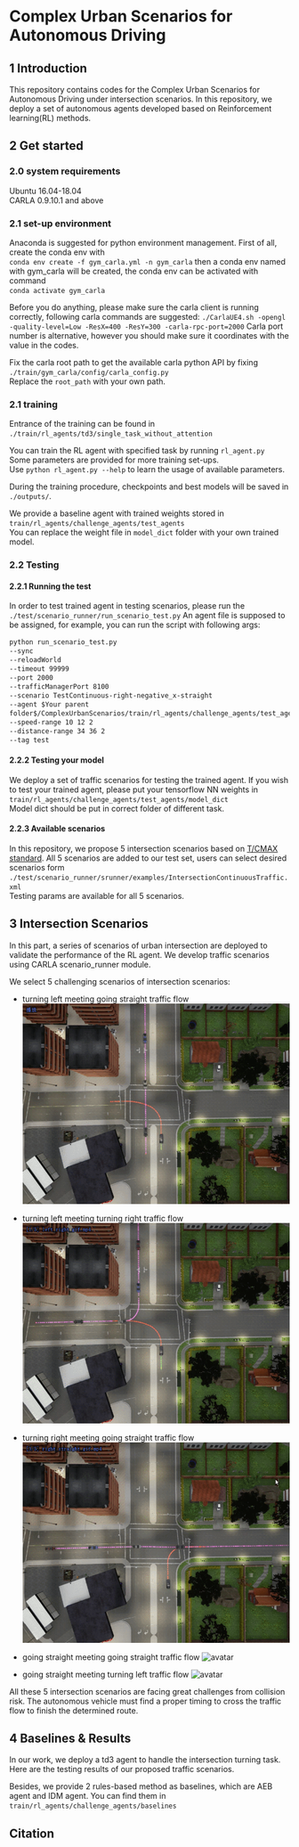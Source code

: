 #  Complex Urban Scenarios for Autonomous Driving

## 1 Introduction
This repository contains codes for the Complex Urban Scenarios for Autonomous Driving under intersection scenarios.
In this repository, we deploy a set of autonomous agents developed based on Reinforcement learning(RL) methods.


## 2 Get started
### 2.0 system requirements
Ubuntu 16.04-18.04  
CARLA 0.9.10.1 and above


### 2.1 set-up environment
Anaconda is suggested for python environment management. 
First of all, create the conda env with  
`conda env create -f gym_carla.yml -n gym_carla`
then a conda env named with gym_carla will be created, 
the conda env can be activated with command  
`conda activate gym_carla`

Before you do anything, please make sure the carla client is running correctly,
following carla commands are suggested:
`./CarlaUE4.sh -opengl -quality-level=Low -ResX=400 -ResY=300 -carla-rpc-port=2000`
Carla port number is alternative, however you should make sure it coordinates with the value in the codes.

Fix the carla root path to get the available carla python API by fixing   
`./train/gym_carla/config/carla_config.py`  
Replace the `root_path` with your own path.

### 2.1 training
Entrance of the training can be found in   
`./train/rl_agents/td3/single_task_without_attention`

You can train the RL agent with specified task by running `rl_agent.py`  
Some parameters are provided for more training set-ups.  
Use `python rl_agent.py --help` to learn the usage of available parameters.

During the training procedure, checkpoints and best models will be saved in `./outputs/`.

We provide a baseline agent with trained weights stored in  
`train/rl_agents/challenge_agents/test_agents`  
You can replace the weight file in `model_dict` folder with your own trained model.

### 2.2 Testing

#### 2.2.1 Running the test

In order to test trained agent in testing scenarios, please run the 
`./test/scenario_runner/run_scenario_test.py`
An agent file is supposed to be assigned, for example, you can run the script with following args:  
```angular2html
python run_scenario_test.py
--sync
--reloadWorld
--timeout 99999
--port 2000
--trafficManagerPort 8100
--scenario TestContinuous-right-negative_x-straight
--agent $Your parent folder$/ComplexUrbanScenarios/train/rl_agents/challenge_agents/test_agents/test_agent.py
--speed-range 10 12 2
--distance-range 34 36 2
--tag test
```

#### 2.2.2 Testing your model
We deploy a set of traffic scenarios for testing the trained agent.
If you wish to test your trained agent, please put your tensorflow NN weights in   
`train/rl_agents/challenge_agents/test_agents/model_dict`  
Model dict should be put in correct folder of different task.

#### 2.2.3 Available scenarios

In this repository, we propose 5 intersection scenarios based on 
[T/CMAX standard](http://mzone.site/Uploads/Editor/2021-01-07/5ff67954ba9fc.pdf).
All 5 scenarios are added to our test set, users can select desired scenarios form   
`./test/scenario_runner/srunner/examples/IntersectionContinuousTraffic.xml`  
Testing params are available for all 5 scenarios.


## 3 Intersection Scenarios
In this part, a series of scenarios of urban intersection are deployed to validate the
performance of the RL agent.
We develop traffic scenarios using CARLA scenario_runner module.

We select 5 challenging scenarios of intersection scenarios:

 - turning left meeting going straight traffic flow
![avatar](Docs/gifs/left_straight.gif)

- turning left meeting turning right traffic flow
![avatar](Docs/gifs/left_right.gif)

- turning right meeting going straight traffic flow
![avatar](Docs/gifs/right_straight.gif)

- going straight meeting going straight traffic flow
![avatar](Docs/gifs/straight_straight.gif)

- going straight meeting turning left traffic flow
![avatar](Docs/gifs/straight_left.gif)
  
All these 5 intersection scenarios are facing great challenges from collision risk.
The autonomous vehicle must find a proper timing to cross the traffic flow to finish the determined route.

## 4 Baselines & Results 
In our work, we deploy a td3 agent to handle the intersection turning task.
Here are the testing results of our proposed traffic scenarios.

Besides, we provide 2 rules-based method as baselines, which are AEB agent and IDM agent.
You can find them in `train/rl_agents/challenge_agents/baselines`

[comment]: <> (### Sceario 1: Left turning with oppose continuous traffic flow turning left)


[comment]: <> (### Sceario 2: Left turning with oppose continuous traffic flow turning left)


## Citation

[comment]: <> (@misc{lia_corrales_2015_15991,)

[comment]: <> (    author       = {Lia Corrales},)

[comment]: <> (    title        = {{dust: Calculate the intensity of dust scattering halos in the X-ray}},)

[comment]: <> (    month        = mar,)

[comment]: <> (    year         = 2015,)

[comment]: <> (    doi          = {10.5281/zenodo.15991},)

[comment]: <> (    version      = {1.0},)

[comment]: <> (    publisher    = {Zenodo},)

[comment]: <> (    url          = {https://doi.org/10.5281/zenodo.15991})

[comment]: <> (    })

